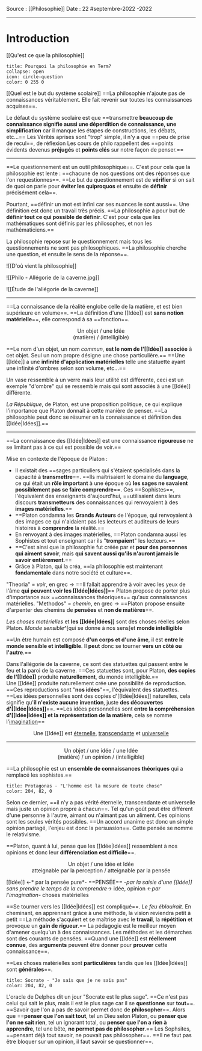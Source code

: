 Source : [[Philosophie]]
Date : 22 #septembre-2022 -2022
***
# Introduction
[[Qu'est ce que la philosophie]]
```ad-help 
title: Pourquoi la philosophie en Term?
collapse: open
icon: circle-question
color: 0 255 0
```
[[Quel est le but du système scolaire]]
==La philosophie n'ajoute pas de connaissances véritablement. Elle fait revenir sur toutes les connaissances acquises==.

Le défaut du système scolaire est que ==transmettre **beaucoup de connaissance signifie aussi une déperdition de connaissance, une simplification** car il manque les étapes de constructions, les débats, etc...== 
Les Vérités aprises sont "trop" simple, il n'y a que ==peu de prise de recul==, de réflexion
Les cours de philo rappellent des ==points évidents devenus **préjugés** et **points clés** sur notre façon de penser.==

***

==Le questionnement est un outil philosophique==. C'est pour cela que la philosophie est lente : ==chacune de nos questions ont des réponses que l'on requestionnes==. ==Le but du questionnement est de **vérifier** si on sait de quoi on parle pour **éviter les quiproquos** et ensuite de **définir** précisément cela==.

Pourtant, ==définir un mot est infini car ses nuances le sont aussi==. Une définition est donc un travail très précis. ==La philosophie a pour but de **définir tout ce qui possible de définir**. C'est pour cela que les mathématiques sont définis par les philosophes, et non les mathématiciens.==

La philosophie repose sur le questionnement mais tous les questionnements ne sont pas philosophiques. ==La philosophie cherche une question, et ensuite le sens de la réponse==.

![[D'où vient la philosophie]]

![[Philo - Allégorie de la caverne.jpg]]

![[Étude de l'allégorie de la caverne]]

***

==La connaissance de la réalité englobe celle de la matière, et est bien supérieure en volume==.
==La définition d'une [[Idée]] est **sans notion matérielle**==, elle correspond à sa ==fonction==. 
<center>Un objet / une Idée</center>
<center>(matière) / (intelligible)</center>

==Le nom d'un objet, un nom *commun*, **est le nom de l'[[Idée]] associée** à cet objet. Seul un nom propre désigne une chose particulière.==
==Une [[Idée]] a une **infinité d'application matérielles** telle une statuette ayant une infinité d'ombres selon son volume, etc...==

Un vase ressemble à un verre mais leur utilité est différente, ceci est un exemple "d'ombre" qui se ressemble mais qui sont associés à une [[Idée]] différente.

*La République*, de Platon, est une proposition politique, ce qui explique l'importance que Platon donnait à cette manière de penser.
==La philosophie peut donc se résumer en la connaissance et définition des [[Idée|Idées]].==

***

==La connaissance des [[Idée|Idées]] est une connaissance **rigoureuse** ne se limitant pas à ce qui est possible de voir.== 

Mise en contexte de l'époque de Platon :
 - Il existait des ==sages particuliers qui s'étaient spécialisés dans la capacité à **transmettre**==. ==Ils maîtrisaient le domaine du **language**, ce qui était un **rôle important** à une époque où **les sages ne savaient possiblement pas se faire comprendre**==. Ces ==Sophistes==, l'équivalent des enseignants d'aujourd'hui, ==utilisaient dans leurs discours **transmetteurs** des connaissances qui renvoyaient à des **images matérielles**.== 
 - ==Platon condamna les **Grands Auteurs** de l'époque, qui renvoyaient à des images ce qui n'aidaient pas les lecteurs et auditeurs de leurs histoires à **comprendre** la réalité.==
 - En renvoyant à des images matérielles, ==Platon condamna aussi les Sophistes et tout enseignant car ils "**trompaient**" les lecteurs.==
 - ==C'est ainsi que la philosophie fut créée par et **pour des personnes qui aiment savoir**, mais **qui savent aussi qu'ils n'auront jamais le savoir entièrement**.==
 - Grâce à Platon, qui la créa, ==la philosophie est maintenant **fondamentale** dans notre société et culture==.

"Theoria" = *voir*, en grec
-> ==Il fallait apprendre à voir avec les yeux de l'âme **qui peuvent voir les [[Idée|Idées]]**==
Platon propose de porter plus d'importance aux ==connaissances théoriques== qu'aux connaissances matérielles.
"Methodos" = *chemin*, en grec
-> ==Platon propose ensuite d'arpenter des chemins de **pensées** et **non de matières**==.

*Les choses matérielles* et **les [[Idée|Idées]]** sont des choses réelles selon Platon.
*Monde sensible*^[qui se donne à nos sens]et **monde intelligible**

==Un être humain est composé **d'un corps et d'une âme**, il est **entre le monde sensible et intelligible**. Il **peut** donc se tourner **vers un côté ou l'autre**.==

Dans l'allégorie de la caverne, ce sont des statuettes qui passent entre le feu et la paroi de la caverne. ==Ces statuettes sont, pour Platon, **des copies de l'[[Idée]]** produite **naturellement**, du monde intelligible.==  
Une [[Idée]] produite naturellement crée une possibilité de reproduction. ==Ces reproductions sont "**nos idées**"==, l'équivalent des statuettes.
==Les idées personnelles sont des copies d'[[Idée|Idées]] naturelles, cela signifie qu'**il n'existe aucune invention**, juste **des découvertes d'[[Idée|Idées]]**==.
==Les idées personnelles sont **entre la compréhension d'[[Idée|Idées]] et la représentation de la matière**, cela se nomme l'<u>imagination</u>==

<center>Une [[Idée]] est <u>éternelle</u>, <u>transcendante</u> et <u>universelle</u></center>

***

<center>Un objet / une idée / une Idée</center>
<center>(matière) / un opinion / (intelligible)</center>

==La philosophie est un **ensemble de connaissances théoriques** qui a remplacé les sophistes.==

```ad-quote
title: Protagonas - "L'homme est la mesure de toute chose"
color: 204, 82, 0
```

Selon ce dernier, ==il n'y a pas vérité éternelle, transcendante et universelle mais juste un opinion propre à chacun==. Tel qu'un goût peut être différent d'une personne à l'autre, aimant ou n'aimant pas un aliment.
Ces opinions sont les seules vérités possibles. ==Un accord unanime est donc un simple opinion partagé, l'enjeu est donc la persuasion==.
Cette pensée se nomme le relativisme.

==Platon, quant à lui, pense que les [[Idée|Idées]] ressemblent à nos opinions et donc leur **différenciation est difficile**==.
<center>Un objet / une idée et Idée</center>
<center>atteignable par la perception / atteignable par la pensée</center>

[[Idée]] <-* par la pensée pure*- ==PENSÉE== -*par la saisie d'une [[Idée]] sans prendre le temps de la comprendre*-> idée, opinion <-*par l'imagination*- choses matérielles

==Se tourner vers les [[Idée|Idées]] est compliqué==. *Le feu éblouirait*. En cheminant, en apprennant grâce à une méthode, la vision reviendra petit à petit
==La méthode s'acquiert et se maîtrise avec le **travail**, la **répétition** et provoque un **gain de rigueur**.==
La pédagogie est le meilleur moyen d'amener quelqu'un à des connaissances. Les méthodes et les démarches sont des courants de pensées.
==Quand une [[Idée]] est **réellement connue**, des **arguments** peuvent être donner pour **prouver** cette connaissance==.

==Les choses matérielles sont **particulières** tandis que les [[Idée|Idées]] sont **générales**==.

```ad-quote
title: Socrate - "Je sais que je ne sais pas"
color: 204, 82, 0
```

L'oracle de Delphes dit un jour "Socrate est le plus sage". ==Ce n'est pas celui qui sait le plus, mais il est le plus sage car il se **questionne** sur **tout**==. 
==Savoir que l'on a pas de savoir permet donc de **philosopher**==.
Alors que ==**penser que l'on sait tout**, tel un Dieu selon Platon, ou **penser que l'on ne sait rien**, tel un ignorant total, ou **penser que l'on a rien à apprendre**, tel une bête, **ne permet pas de philosopher**.==
Les Sophsites, ==pensant déjà tout savoir, ne pouvait pas philosopher==. 
==Il ne faut pas être bloquer sur un opinion, il faut savoir se questionner==.

